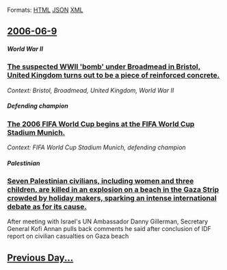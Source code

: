 
Formats: [HTML](2006/06/9/index.html)  [JSON](2006/06/9/index.json)  [XML](2006/06/9/index.xml)  

## [2006-06-9](/news/2006/06/9/index.md)

##### World War II
### [ The suspected WWII 'bomb' under Broadmead in Bristol, United Kingdom turns out to be a piece of reinforced concrete. ](/news/2006/06/9/the-suspected-wwii-bomb-under-broadmead-in-bristol-united-kingdom-turns-out-to-be-a-piece-of-reinforced-concrete.md)
_Context: Bristol, Broadmead, United Kingdom, World War II_

##### Defending champion
### [ The 2006 FIFA World Cup begins at the FIFA World Cup Stadium Munich. ](/news/2006/06/9/the-2006-fifa-world-cup-begins-at-the-fifa-world-cup-stadium-munich.md)
_Context: FIFA World Cup Stadium Munich, defending champion_

##### Palestinian
### [ Seven Palestinian civilians, including women and three children, are killed in an explosion on a beach in the Gaza Strip crowded by holiday makers, sparking an intense international debate as for its cause. ](/news/2006/06/9/seven-palestinian-civilians-including-women-and-three-children-are-killed-in-an-explosion-on-a-beach-in-the-gaza-strip-crowded-by-holiday.md)
After meeting with Israel&#39;s UN Ambassador Danny Gillerman, Secretary General Kofi Annan pulls back comments he said after conclusion of IDF report on civilian casualties on Gaza beach

## [Previous Day...](/news/2006/06/8/index.md)

